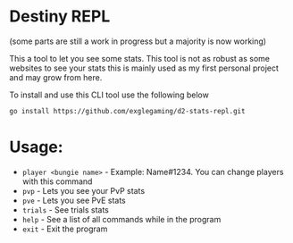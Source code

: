 # Destiny REPL

(some parts are still a work in progress but a majority is now working)

This a tool to let you see some stats. This tool is not as robust as some websites to see your stats
this is mainly used as my first personal project and may grow from here.

To install and use this CLI tool use the following below
``` bash
go install https://github.com/exglegaming/d2-stats-repl.git
```

# Usage:


- `player <bungie name>` - Example: Name#1234. You can change players with this command
- `pvp` - Lets you see your PvP stats
- `pve` - Lets you see PvE stats
- `trials` - See trials stats
- `help` - See a list of all commands while in the program
- `exit` - Exit the program